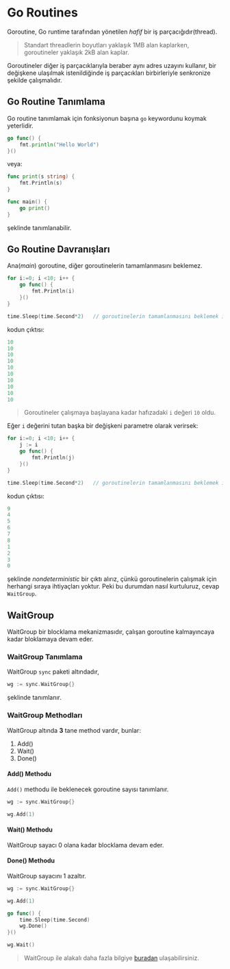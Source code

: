 # Go Routines

Goroutine, Go runtime tarafından yönetilen *hafif* bir iş parçacığıdır(thread).

> Standart threadlerin boyutları yaklaşık 1MB alan kaplarken, goroutineler yaklaşık 2kB alan kaplar. 

Goroutineler diğer iş parçacıklarıyla beraber aynı adres uzayını kullanır, bir değişkene ulaşılmak istenildiğinde iş parçacıkları birbirleriyle senkronize şekilde çalışmalıdır.

## Go Routine Tanımlama

Go routine tanımlamak için fonksiyonun başına `go` keywordunu koymak yeterlidir.

```go
go func() {
    fmt.println("Hello World")
}()
```

veya:

```go
func print(s string) {
    fmt.Println(s)
}

func main() {
    go print()
}
```

şeklinde tanımlanabilir.

## Go Routine Davranışları

Ana(*main*) goroutine, diğer goroutinelerin tamamlanmasını beklemez.

```go
for i:=0; i <10; i++ {
    go func() {
        fmt.Println(i)
    }()
}

time.Sleep(time.Second*2)   // goroutinelerin tamamlanmasını beklemek için
```

kodun çıktısı:

```go
10
10
10
10
10
10
10
10
10
10
```

> Goroutineler çalışmaya başlayana kadar hafızadaki `i` değeri `10` oldu.

Eğer `i` değerini tutan başka bir değişkeni parametre olarak verirsek:

```go
for i:=0; i <10; i++ {
    j := i
    go func() {
        fmt.Println(j)
    }()
}

time.Sleep(time.Second*2)   // goroutinelerin tamamlanmasını beklemek için
```

kodun çıktısı:

```go
9
4
5
6
7
8
1
2
3
0
```

şeklinde *nondeterministic* bir çıktı alırız, çünkü goroutinelerin çalışmak için herhangi sıraya ihtiyaçları yoktur.
Peki bu durumdan nasıl kurtuluruz, cevap `WaitGroup`.

## WaitGroup

WaitGroup bir blocklama mekanizmasıdır, çalışan goroutine kalmayıncaya kadar bloklamaya devam eder.


### WaitGroup Tanımlama

WaitGroup `sync` paketi altındadır,

```go
wg := sync.WaitGroup{}
```

şeklinde tanımlanır.

### WaitGroup Methodları

WaitGroup altında <b>3</b> tane method vardır, bunlar:

1. Add()
2. Wait()
3. Done()

#### Add() Methodu

`Add()` methodu ile beklenecek goroutine sayısı tanımlanır.

```go
wg := sync.WaitGroup{}

wg.Add(1)
```

#### Wait() Methodu

WaitGroup sayacı 0 olana kadar blocklama devam eder.

#### Done() Methodu

WaitGroup sayacını 1 azaltır.

```go
wg := sync.WaitGroup{}

wg.Add(1)

go func() {
    time.Sleep(time.Second)
    wg.Done()
}()

wg.Wait()
```

> WaitGroup ile alakalı daha fazla bilgiye [buradan](https://pkg.go.dev/sync#WaitGroup) ulaşabilirsiniz.
